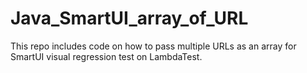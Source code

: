 # Java_SmartUI_array_of_URL
This repo includes code on how to pass multiple URLs as an array for SmartUI visual regression test on LambdaTest.
